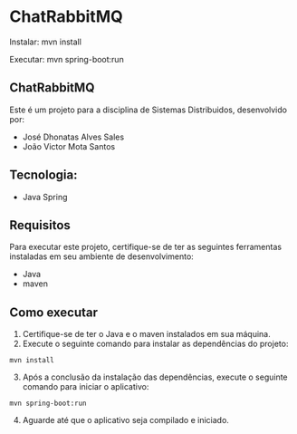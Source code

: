 # ChatRabbitMQ


Instalar: mvn install

Executar: mvn spring-boot:run

## ChatRabbitMQ

Este é um projeto para a disciplina de Sistemas Distribuidos, desenvolvido por: 
- José Dhonatas Alves Sales
- João Victor Mota Santos

## Tecnologia:
- Java Spring

## Requisitos
Para executar este projeto, certifique-se de ter as seguintes ferramentas instaladas em seu ambiente de desenvolvimento:
- Java
- maven

## Como executar
1. Certifique-se de ter o Java e o maven instalados em sua máquina.
2. Execute o seguinte comando para instalar as dependências do projeto:
```shell script
mvn install
```
3. Após a conclusão da instalação das dependências, execute o seguinte comando para iniciar o aplicativo:
```shell script
mvn spring-boot:run
```
4. Aguarde até que o aplicativo seja compilado e iniciado.
